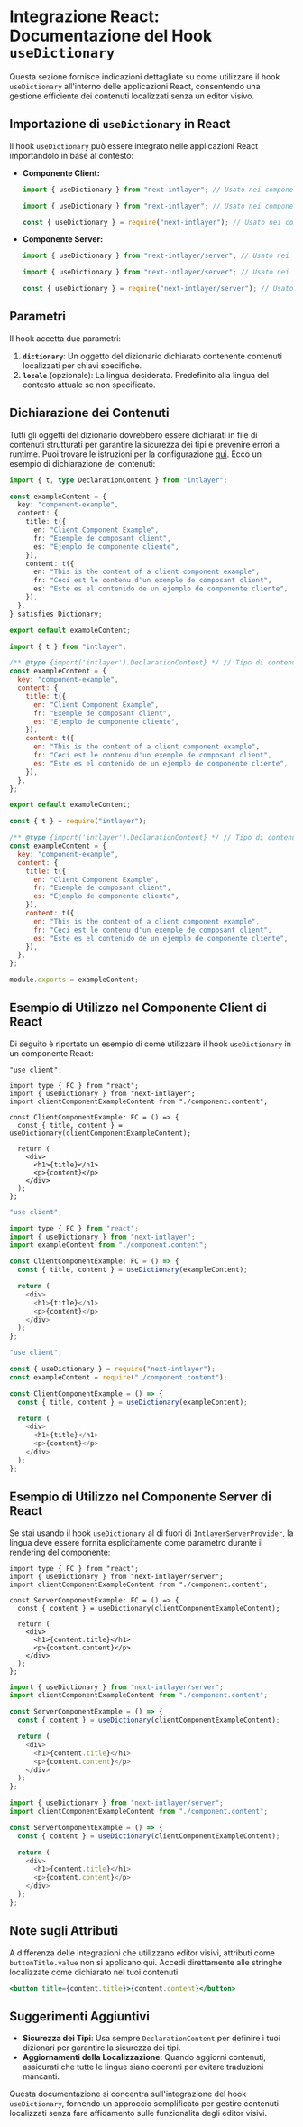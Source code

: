 # Integrazione React: Documentazione del Hook `useDictionary`

Questa sezione fornisce indicazioni dettagliate su come utilizzare il hook `useDictionary` all'interno delle applicazioni React, consentendo una gestione efficiente dei contenuti localizzati senza un editor visivo.

## Importazione di `useDictionary` in React

Il hook `useDictionary` può essere integrato nelle applicazioni React importandolo in base al contesto:

- **Componente Client:**

  ```typescript codeFormat="typescript"
  import { useDictionary } from "next-intlayer"; // Usato nei componenti React lato client
  ```

  ```javascript codeFormat="esm"
  import { useDictionary } from "next-intlayer"; // Usato nei componenti React lato client
  ```

  ```javascript codeFormat="commonjs"
  const { useDictionary } = require("next-intlayer"); // Usato nei componenti React lato client
  ```

- **Componente Server:**

  ```typescript codeFormat="typescript"
  import { useDictionary } from "next-intlayer/server"; // Usato nei componenti React lato server
  ```

  ```javascript codeFormat="esm"
  import { useDictionary } from "next-intlayer/server"; // Usato nei componenti React lato server
  ```

  ```javascript codeFormat="commonjs"
  const { useDictionary } = require("next-intlayer/server"); // Usato nei componenti React lato server
  ```

## Parametri

Il hook accetta due parametri:

1. **`dictionary`**: Un oggetto del dizionario dichiarato contenente contenuti localizzati per chiavi specifiche.
2. **`locale`** (opzionale): La lingua desiderata. Predefinito alla lingua del contesto attuale se non specificato.

## Dichiarazione dei Contenuti

Tutti gli oggetti del dizionario dovrebbero essere dichiarati in file di contenuti strutturati per garantire la sicurezza dei tipi e prevenire errori a runtime. Puoi trovare le istruzioni per la configurazione [qui](https://github.com/aymericzip/intlayer/blob/main/docs/it/dictionary/get_started.md). Ecco un esempio di dichiarazione dei contenuti:

```typescript fileName="component.content.ts" codeFormat="typescript"
import { t, type DeclarationContent } from "intlayer";

const exampleContent = {
  key: "component-example",
  content: {
    title: t({
      en: "Client Component Example",
      fr: "Exemple de composant client",
      es: "Ejemplo de componente cliente",
    }),
    content: t({
      en: "This is the content of a client component example",
      fr: "Ceci est le contenu d'un exemple de composant client",
      es: "Este es el contenido de un ejemplo de componente cliente",
    }),
  },
} satisfies Dictionary;

export default exampleContent;
```

```javascript fileName="component.content.mjs" codeFormat="esm"
import { t } from "intlayer";

/** @type {import('intlayer').DeclarationContent} */ // Tipo di contenuto dichiarato
const exampleContent = {
  key: "component-example",
  content: {
    title: t({
      en: "Client Component Example",
      fr: "Exemple de composant client",
      es: "Ejemplo de componente cliente",
    }),
    content: t({
      en: "This is the content of a client component example",
      fr: "Ceci est le contenu d'un exemple de composant client",
      es: "Este es el contenido de un ejemplo de componente cliente",
    }),
  },
};

export default exampleContent;
```

```javascript fileName="component.content.cjs" codeFormat="commonjs"
const { t } = require("intlayer");

/** @type {import('intlayer').DeclarationContent} */ // Tipo di contenuto dichiarato
const exampleContent = {
  key: "component-example",
  content: {
    title: t({
      en: "Client Component Example",
      fr: "Exemple de composant client",
      es: "Ejemplo de componente cliente",
    }),
    content: t({
      en: "This is the content of a client component example",
      fr: "Ceci est le contenu d'un exemple de composant client",
      es: "Este es el contenido de un ejemplo de componente cliente",
    }),
  },
};

module.exports = exampleContent;
```

## Esempio di Utilizzo nel Componente Client di React

Di seguito è riportato un esempio di come utilizzare il hook `useDictionary` in un componente React:

```tsx fileName="ClientComponentExample.tsx" codeFormat="typescript"
"use client";

import type { FC } from "react";
import { useDictionary } from "next-intlayer";
import clientComponentExampleContent from "./component.content";

const ClientComponentExample: FC = () => {
  const { title, content } = useDictionary(clientComponentExampleContent);

  return (
    <div>
      <h1>{title}</h1>
      <p>{content}</p>
    </div>
  );
};
```

```javascript fileName="ClientComponentExample.mjs" codeFormat="esm"
"use client";

import type { FC } from "react";
import { useDictionary } from "next-intlayer";
import exampleContent from "./component.content";

const ClientComponentExample: FC = () => {
  const { title, content } = useDictionary(exampleContent);

  return (
    <div>
      <h1>{title}</h1>
      <p>{content}</p>
    </div>
  );
};
```

```javascript fileName="ClientComponentExample.cjs" codeFormat="commonjs"
"use client";

const { useDictionary } = require("next-intlayer");
const exampleContent = require("./component.content");

const ClientComponentExample = () => {
  const { title, content } = useDictionary(exampleContent);

  return (
    <div>
      <h1>{title}</h1>
      <p>{content}</p>
    </div>
  );
};
```

## Esempio di Utilizzo nel Componente Server di React

Se stai usando il hook `useDictionary` al di fuori di `IntlayerServerProvider`, la lingua deve essere fornita esplicitamente come parametro durante il rendering del componente:

```tsx fileName="ServerComponentExample.tsx" codeFormat="typescript"
import type { FC } from "react";
import { useDictionary } from "next-intlayer/server";
import clientComponentExampleContent from "./component.content";

const ServerComponentExample: FC = () => {
  const { content } = useDictionary(clientComponentExampleContent);

  return (
    <div>
      <h1>{content.title}</h1>
      <p>{content.content}</p>
    </div>
  );
};
```

```javascript fileName="ServerComponentExample.mjs" codeFormat="esm"
import { useDictionary } from "next-intlayer/server";
import clientComponentExampleContent from "./component.content";

const ServerComponentExample = () => {
  const { content } = useDictionary(clientComponentExampleContent);

  return (
    <div>
      <h1>{content.title}</h1>
      <p>{content.content}</p>
    </div>
  );
};
```

```javascript fileName="ServerComponentExample.cjs" codeFormat="commonjs"
import { useDictionary } from "next-intlayer/server";
import clientComponentExampleContent from "./component.content";

const ServerComponentExample = () => {
  const { content } = useDictionary(clientComponentExampleContent);

  return (
    <div>
      <h1>{content.title}</h1>
      <p>{content.content}</p>
    </div>
  );
};
```

## Note sugli Attributi

A differenza delle integrazioni che utilizzano editor visivi, attributi come `buttonTitle.value` non si applicano qui. Accedi direttamente alle stringhe localizzate come dichiarato nei tuoi contenuti.

```jsx
<button title={content.title}>{content.content}</button>
```

## Suggerimenti Aggiuntivi

- **Sicurezza dei Tipi**: Usa sempre `DeclarationContent` per definire i tuoi dizionari per garantire la sicurezza dei tipi.
- **Aggiornamenti della Localizzazione**: Quando aggiorni contenuti, assicurati che tutte le lingue siano coerenti per evitare traduzioni mancanti.

Questa documentazione si concentra sull'integrazione del hook `useDictionary`, fornendo un approccio semplificato per gestire contenuti localizzati senza fare affidamento sulle funzionalità degli editor visivi.
